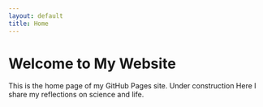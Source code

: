 ```yaml
---
layout: default
title: Home
---
```


# Welcome to My Website
This is the home page of my GitHub Pages site. Under construction
Here I share my reflections on science and life. 
